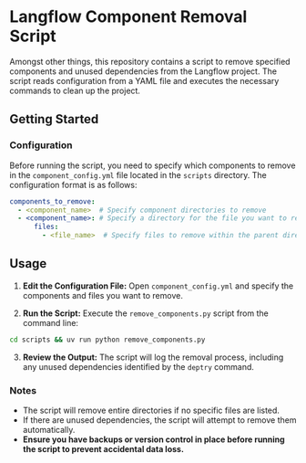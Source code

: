 # Langflow Component Removal Script

Amongst other things, this repository contains a script to remove specified components and unused dependencies from the Langflow project. The script reads configuration from a YAML file and executes the necessary commands to clean up the project.

## Getting Started

### Configuration

Before running the script, you need to specify which components to remove in the `component_config.yml` file located in the `scripts` directory. The configuration format is as follows:

```yaml
components_to_remove:
  - <component_name>  # Specify component directories to remove
  - <component_name>: # Specify a directory for the file you want to remove
      files:
        - <file_name>  # Specify files to remove within the parent directory
```

## Usage

1. **Edit the Configuration File:** Open `component_config.yml` and specify the components and files you want to remove.

2. **Run the Script:** Execute the `remove_components.py` script from the command line:

```bash
cd scripts && uv run python remove_components.py
```

3. **Review the Output:** The script will log the removal process, including any unused dependencies identified by the `deptry` command.

### Notes
- The script will remove entire directories if no specific files are listed.
- If there are unused dependencies, the script will attempt to remove them automatically.
- **Ensure you have backups or version control in place before running the script to prevent accidental data loss.**
